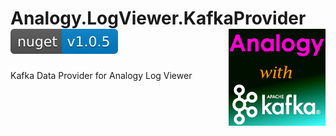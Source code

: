 
# Analogy.LogViewer.KafkaProvider      [![NuGet](Assets/nuget.svg)](https://www.nuget.org/packages/Analogy.LogViewer.KafkaProvider/)        <img src="./Assets/Analogy_With_kafka.png" align="right" width="155px" height="155px">
Kafka Data Provider for Analogy Log Viewer
